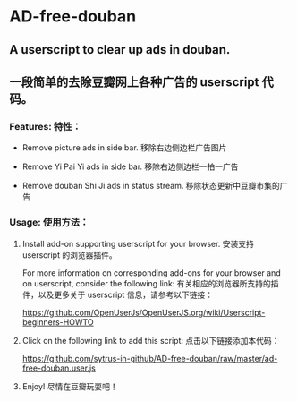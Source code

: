 # AD-free-douban

## A userscript to clear up ads in douban.
## 一段简单的去除豆瓣网上各种广告的 userscript 代码。

### Features: 特性：

 - Remove picture ads in side bar.
移除右边侧边栏广告图片

 - Remove Yi Pai Yi ads in side bar.
移除右边侧边栏一拍一广告
 
 - Remove douban Shi Ji ads in status stream.
 移除状态更新中豆瓣市集的广告

### Usage: 使用方法：

1. Install add-on supporting userscript for your browser. 安装支持 userscript 的浏览器插件。

    For more information on corresponding add-ons for your browser and on userscript, consider the following link:
    有关相应的浏览器所支持的插件，以及更多关于 userscript 信息，请参考以下链接：
    
    https://github.com/OpenUserJs/OpenUserJS.org/wiki/Userscript-beginners-HOWTO
2. Click on the following link to add this script: 点击以下链接添加本代码：

    https://github.com/sytrus-in-github/AD-free-douban/raw/master/ad-free-douban.user.js
3. Enjoy! 尽情在豆瓣玩耍吧！ 


